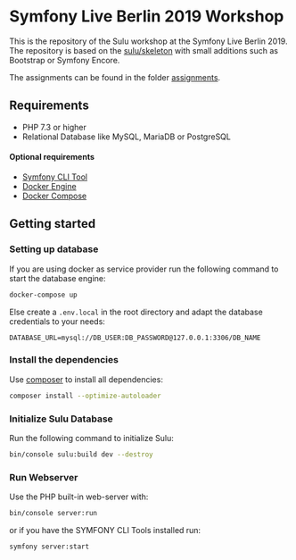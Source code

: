 # Symfony Live Berlin 2019 Workshop

This is the repository of the Sulu workshop at the Symfony Live Berlin 2019. The repository is based on 
the [sulu/skeleton](https://github.com/sulu/skeleton) with small additions such as Bootstrap or Symfony Encore.

The assignments can be found in the folder [assignments](/assignments).

## Requirements

- PHP 7.3 or higher
- Relational Database like MySQL, MariaDB or PostgreSQL

#### Optional requirements
- [Symfony CLI Tool](https://symfony.com/doc/master/cloud/getting-started.html)
- [Docker Engine](https://docs.docker.com/engine/installation/)
- [Docker Compose](https://docs.docker.com/compose/install/)

## Getting started

### Setting up database

If you are using docker as service provider run the following command to start the database engine:

```bash
docker-compose up
```

Else create a `.env.local` in the root directory and adapt the database credentials to your needs:

```dotenv
DATABASE_URL=mysql://DB_USER:DB_PASSWORD@127.0.0.1:3306/DB_NAME
```

### Install the dependencies

Use [composer](https://getcomposer.org/) to install all dependencies:

```bash
composer install --optimize-autoloader
```

### Initialize Sulu Database

Run the following command to initialize Sulu:

```bash
bin/console sulu:build dev --destroy
```

### Run Webserver

Use the PHP built-in web-server with:

```bash
bin/console server:run
```

or if you have the SYMFONY CLI Tools installed run:

```bash
symfony server:start
```
